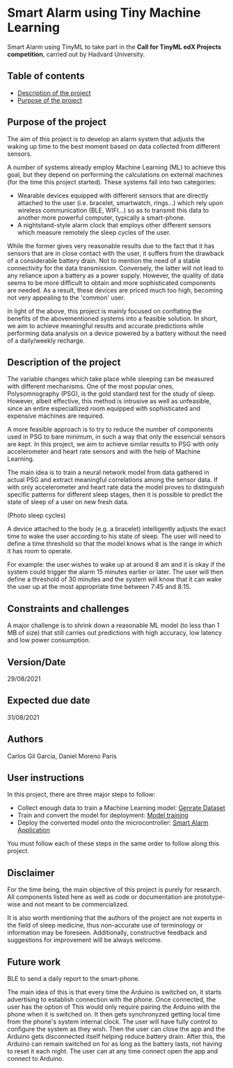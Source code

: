 # Smart Alarm using Tiny Machine Learning

Smart Alarm using TinyML to take part in the **Call for TinyML edX Projects competition**, carried out by Hadvard University.


## Table of contents

- [Description of the project](#Description-of-the-project)
- [Purpose of the project](#Purpose-of-the-project)


## Purpose of the project

The aim of this project is to develop an alarm system that adjusts the waking up time to the best moment based on data collected from different sensors.

A number of systems already employ Machine Learning (ML) to achieve this goal, but they depend on performing the calculations on external machines (for the time this project started). These systems fall into two categories:

- Wearable devices equipped with different sensors that are directly attached to the user (i.e. bracelet, smartwatch, rings...) which rely upon wireless communication (BLE, WIFI...) so as to transmit this data to another more powerful computer, typically a smart-phone.
- A nightstand-style alarm clock that employs other different sensors which measure remotely the sleep cycles of the user.

While the former gives very reasonable results due to the fact that it has sensors that are in close contact with the user, it suffers from the drawback of a considerable battery drain. Not to mention the need of a stable connectivity for the data transmission. 
Conversely, the latter will not lead to any reliance upon a battery as a power supply. However, the quality of data seems to be more difficult to obtain and more sophisticated components are needed. As a result, these devices are priced much too high, becoming not very appealing to the 'common' user.

In light of the above, this project is mainly focused on conflating the benefits of the abovementioned systems into a feasible solution. In short, we aim to achieve meaningful results and accurate predictions while performing data analysis on a device powered by a battery without the need of a daily/weekly recharge. 


## Description of the project

The variable changes which take place while sleeping can be measured with different mechanisms. One of the most popular ones, Polysomnography (PSG), is the gold standard test for the study of sleep. However, albeit effective, this method is intrusive as well as unfeasible, since an entire especiallized room equipped with sophisticated and expensive machines are required.

A more feasible approach is to try to reduce the number of components used in PSG to bare minimum, in such a way that only the essencial sensors are kept. In this project, we aim to achieve similar results to PSG with only accelerometer and heart rate sensors and with the help of Machine Learning. 

The main idea is to train a neural network model from data gathered in actual PSG and extract meaningful correlations among the sensor data. If with only accelerometer and heart rate data the model proves to distinguish specific patterns for different sleep stages, then it is possible to predict the state of sleep of a user on new fresh data.

(Photo sleep cycles)

A device attached to the body (e.g. a bracelet) intelligently adjusts the exact time to wake the user according to his state of sleep. The user will need to define a time threshold so that the model knows what is the range in which it has room to operate.

For example: the user wishes to wake up at around 8 am and it is okay if the system could trigger the alarm 15 minutes earlier or later. The user will then define a threshold of 30 minutes and the system will know that it can wake the user up at the most appropriate time between 7:45 and 8:15.


## Constraints and challenges 

A major challenge is to shrink down a reasonable ML model (to less than 1 MB of size) that still carries out predictions with high accuracy, low latency and low power consumption.


## Version/Date

29/08/2021


## Expected due date

31/08/2021


## Authors

Carlos Gil García, Daniel Moreno París


## User instructions

In this project, there are three major steps to follow: 

- Collect enough data to train a Machine Learning model: [Genrate Dataset](src/colabs/generate_dataset/)
- Train and convert the model for deployment: [Model training](src/colabs/model_training/)
- Deploy the converted model onto the microcontroller: [Smart Alarm Application](src/arduino/smart_alarm/)

You must follow each of these steps in the same order to follow along this project.


## Disclaimer

For the time being, the main objective of this project is purely for research. All components listed here as well as code or documentation are prototype-wise and not meant to be commercialized.

It is also worth mentioning that the authors of the project are not experts in the field of sleep medicine, thus non-accurate use of terminology or information may be foreseen. Additionally, constructive feedback and suggestions for improvement will be always welcome.


## Future work

BLE to send a daily report to the smart-phone.

The main idea of this is that every time the Arduino is switched on, it starts advertising to establish connection with the phone. Once connected, the user has the option of
This would only require pairing the Arduino with the phone when it is switched on. It then gets synchronyzed getting local time from the phone's system internal clock. The user will have fully control to configure the system as they wish. Then the user can close the app and the Arduino gets disconnected itself helping reduce battery drain. After this, the Arduino can remain switched on for as long as the battery lasts, not having to reset it each night. The user can at any time connect open the app and connect to Arduino.

